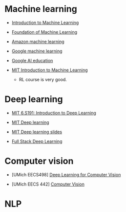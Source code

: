 # Machine learning

- [Introduction to Machine Learning](http://sp18.eecs189.org/)

- [Foundation of Machine Learning](https://bloomberg.github.io/foml/#lectures)

- [Amazon machine learning](https://aws.amazon.com/cn/training/learning-paths/machine-learning/)

- [Google machine learning](https://developers.google.com/machine-learning/crash-course/)

- [Google AI education](https://ai.google/education/)

- [MIT Introduction to Machine Learning](https://openlearninglibrary.mit.edu/courses/course-v1:MITx+6.036+1T2019/course/#block-v1:MITx+6.036+1T2019+type@sequential+block@recommender_systems)
  - RL course is very good. 

# Deep learning

- [MIT 6.S191: Introduction to Deep Learning](http://introtodeeplearning.com/)

- [MIT Deep learning](https://deeplearning.mit.edu/)

- [MIT Deep learning slides](https://www.dropbox.com/s/c0g3sc1shi63x3q/deep_learning_basics.pdf?dl=0)

- [Full Stack Deep Learning](https://course.fullstackdeeplearning.com/)

# Computer vision
- [UMich EECS498] [Deep Learning for Computer Vision](https://web.eecs.umich.edu/~justincj/teaching/eecs498/)

- [UMich EECS 442] [Computer Vision](https://web.eecs.umich.edu/~justincj/teaching/eecs442/)

# NLP
